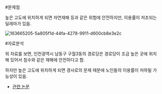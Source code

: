 #문제점

높은 고도에 위치하게 되면 자연재해 등과 같은 위험에 안전하지만, 이용률이 저조되는 딜레마가 있음.

![163665205-5a805f1d-44fa-4278-9911-d600cb8e3e2c](https://user-images.githubusercontent.com/86522084/171389256-f2469734-c27c-4013-ad0c-b5a95ec8458a.jpeg)

#자료분석

위 자료를 보면, 인천광역시 남동구 구월3동의 경로당은 경로당이 조금 높은 곳에 위치해 있어서 침수와 같은 재해에 안전하다고 함.

하지만 높은 고도에 위치하게 되면 경사로의 문제 때문에 노인들의 이용률이 저하될 가능성이 있음.

- [관련 논문](http://lps3.www.dbpia.co.kr.libproxy.donga.ac.kr/pdf/pdfView.do?nodeId=NODE07588286)
